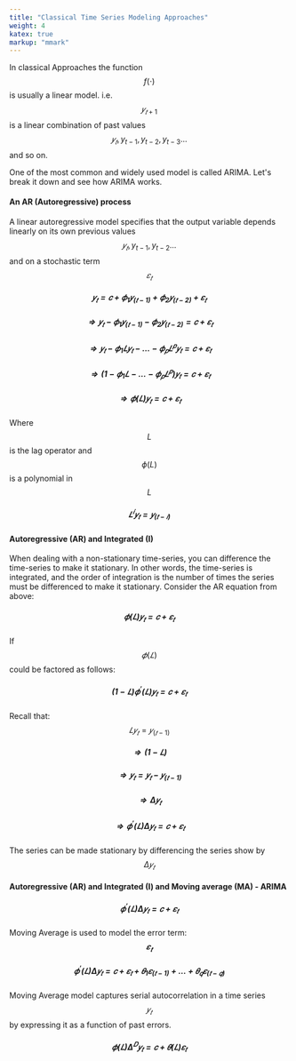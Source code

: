 ```yaml
---
title: "Classical Time Series Modeling Approaches"
weight: 4
katex: true
markup: "mmark"
---
```


In classical Approaches the function $$f(\cdot)$$ is usually a linear model. i.e. $$𝑦_{𝑡+1}$$ is a linear combination of past values $$𝑦_{𝑡}, y_{t-1}, y_{t-2}, y_{t-3} ... $$ and so on.

One of the most common and widely used model is called ARIMA. Let's break it down and see how ARIMA works.

#### An AR (Autoregressive) process

A linear autoregressive model specifies that the output variable depends linearly on its own previous values $$𝑦_{𝑡}, y_{t-1}, y_{t-2} ... $$ and on a stochastic term $$ 𝜀_𝑡 $$

##### $$ 𝑦_𝑡=𝑐 +𝜙_1 𝑦_{(𝑡−1)}+𝜙_2 𝑦_{(𝑡−2)}  +𝜀_𝑡 $$

##### $$ ⇒ 𝑦_𝑡−𝜙_1 𝑦_(𝑡−1)−𝜙_2 𝑦_(𝑡−2)=𝑐+𝜀_𝑡 $$

##### $$⇒ 𝑦_𝑡−𝜙_1𝐿𝑦_𝑡−…−𝜙_𝑝 𝐿^𝑝 𝑦_𝑡=𝑐+𝜀_𝑡 $$

##### $$ ⇒(1−𝜙_1 𝐿−…−𝜙_𝑝 𝐿^𝑝 )   𝑦_𝑡=𝑐+𝜀_𝑡 $$

##### $$ ⇒𝜙(𝐿)𝑦_𝑡=𝑐+𝜀_𝑡$$


Where $$L$$ is the lag operator and $$\phi(L)$$ is a polynomial in $$L$$

##### $$𝐿^𝑖 𝑦_𝑡=𝑦_{(𝑡−𝑖)}$$

#### Autoregressive (AR) and Integrated (I)

When dealing with a non-stationary time-series, you can difference the time-series to make it stationary. In other words, the time-series is integrated, and the order of integration is the number of times the series must be differenced to make it stationary. Consider the AR equation from above:


##### $$𝜙(𝐿) 𝑦_𝑡=𝑐+𝜀_𝑡$$

If $$𝜙(𝐿)$$ could be factored as follows:

##### $$(1−𝐿) 𝜙^′(𝐿) 𝑦_𝑡=𝑐+𝜀_𝑡$$

Recall that: $$𝐿𝑦_𝑡=𝑦_(𝑡−1) $$

##### $$ ⇒ (1−𝐿)$$

##### $$ ⇒ 𝑦_𝑡=𝑦_𝑡−𝑦_(𝑡−1)$$

##### $$ ⇒ Δ𝑦_𝑡$$

##### $$⇒ 𝜙^′ (𝐿)Δ𝑦_𝑡=𝑐+𝜀_𝑡$$

The series can be made stationary by differencing the series show by $$Δ𝑦_𝑡$$

#### Autoregressive (AR) and Integrated (I) and Moving average (MA) - **ARIMA**

##### $$𝜙^′(𝐿)Δ𝑦_𝑡=𝑐+𝜀_𝑡$$

Moving Average is used to model the error term: $$𝜺_𝒕$$

##### $$𝜙^′ (𝐿)Δ𝑦_𝑡=𝑐+𝜀_𝑡+𝜃_1 𝜀_(𝑡−1)+…+𝜃_𝑞 𝜀_(𝑡−𝑞)$$

Moving Average model captures serial autocorrelation in a time series $$𝑦_𝑡$$ by expressing it as a function of past errors.

##### $$ 𝜙(𝐿) Δ^𝐷 𝑦_𝑡=𝑐+𝜃(𝐿)𝜀_𝑡$$
